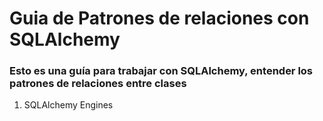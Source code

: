 # Guia de Patrones de relaciones con SQLAlchemy

### Esto es una guía para trabajar con SQLAlchemy, entender los patrones de relaciones entre clases 

1) SQLAlchemy Engines 